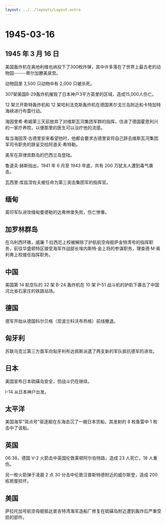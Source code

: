 ```yaml
---
layout: ../../layouts/Layout.astro
---
```


# 1945-03-16

## 1945 年 3 月 16 日

美国轰炸机在奥地利维也纳投下了300枚炸弹，其中许多落在了世界上最古老的动物园------蒂尔加滕美泉宫。

动物园里 3,500 只动物中有 2,000 只被杀死。

307架美国B-29轰炸机摧毁了日本神户3平方英里的区域，造成15,000人伤亡。

12 架兰开斯特轰炸机和 12
架哈利法克斯轰炸机在德国黑尔戈兰岛附近和卡特加特海峡进行布雷行动。

海因里希·希姆莱三天前放弃了对维斯瓦河集团军群的指挥，住进了德国霍恩利兴的一家疗养院，以便那里的医生可以治疗他的流感。

每当海因茨·古德里安来看望他时，他都会要求古德里安将自己辞去维斯瓦河集团军司令职务的辞呈交给阿道夫·希特勒。

美军在菲律宾群岛的巴西兰岛登陆。

鲁道夫·赫斯指出，1941 年 6 月至 1943 年底，共有 200
万犹太人遭到毒气袭击。

瓦西里·库兹涅佐夫被任命为第三突击集团军的指挥官。

## 缅甸

英印军队进攻缅甸曼德勒的达弗林堡失败，伤亡惨重。

## 加罗林群岛

在乌利西环礁，威廉·T·拉西厄上校被解除了护航航空母舰萨金特湾号的指挥职务，前往华盛顿特区接受海军作战部长埃内斯特·金上将的参谋职务，理查德·M·奥利弗上校接任指挥职务。

## 中国

美国第 14 航空队的 32 架 B-24 轰炸机在 10 架 P-51
战斗机的护航下袭击了中国河北省石家庄的铁路站场。

## 德国

德军开始从德国科尔贝格（现波兰科沃布热格）前线撤退。

## 匈牙利

苏联乌克兰第三方面军向匈牙利布达佩斯派遣了两支新的军队抵抗德军的进攻。

## 日本

美国宣布日本硫磺岛安全，但战斗仍在继续。

I-14 从日本神户出发。

## 太平洋

美国海军"斑点号"驱逐舰在东海击沉了一艘日本货船，其发射的 8 枚鱼雷中 1
枚击中了该船。

## 英国

06:38，德国 V-2 火箭击中英国伦敦莱顿阿尔伯特路，造成 23 人死亡，18
人重伤。

另一枚火箭弹于凌晨 2 点 30 分击中伦敦汉普斯特德附近的威尔斯登，造成 200
栋房屋损坏。

## 美国

萨拉托加号航空母舰抵达普吉特湾海军造船厂修复在硫磺岛附近遭到轰炸后严重受损的部件。